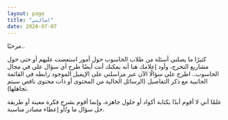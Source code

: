 ```yaml
---
layout: page
title: "اسألني"
date: 2020-07-07
---
```


مرحبًا..

كثيرًا ما يصلني أسئلة من طلاب الحاسوب حول أمور استعصت عليهم أو حتى حول مشاريع التخرج، وأود إعلامك هنا أنه يمكنك أنت أيضًا طرح أي سؤال علي في مجال الحاسوب..
اطرح علي سؤالًا الآن عبر مراسلتي على الإيميل الموجود رابطه في القائمة الجانبية مع ذكر التفاصيل (الرسائل الخالية من المحتوى أو ذات محتوى ناقص سيتم تجاهلها).

علمًا أني لا أقوم أبدًا بكتابة أكواد أو حلول جاهزة، وإنما أقوم بشرح فكرة معينة أو طريقة حل سؤال ما و/أو إعطاء مصادر مناسبة.

